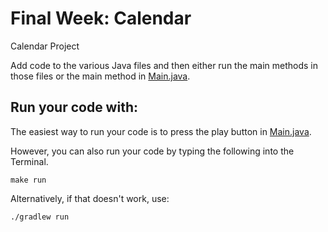 # Final Week: Calendar

Calendar Project
<br />

Add code to the various Java files and then either run the main methods in those files or the main method in [Main.java](src/main/java/Main.java).

## Run your code with:
The easiest way to run your code is to press the play button in [Main.java](src/main/java/Main.java).

However, you can also run your code by typing the following into the Terminal.

```shell script
make run
```

Alternatively, if that doesn't work, use:

```shell script
./gradlew run
```